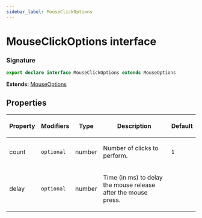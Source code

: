 ```yaml
---
sidebar_label: MouseClickOptions
---
```


# MouseClickOptions interface

### Signature

```typescript
export declare interface MouseClickOptions extends MouseOptions
```

**Extends:** [MouseOptions](./puppeteer.mouseoptions.md)

## Properties

<table><thead><tr><th>

Property

</th><th>

Modifiers

</th><th>

Type

</th><th>

Description

</th><th>

Default

</th></tr></thead>
<tbody><tr><td>

<span id="count">count</span>

</td><td>

`optional`

</td><td>

number

</td><td>

Number of clicks to perform.

</td><td>

`1`

</td></tr>
<tr><td>

<span id="delay">delay</span>

</td><td>

`optional`

</td><td>

number

</td><td>

Time (in ms) to delay the mouse release after the mouse press.

</td><td>

</td></tr>
</tbody></table>
